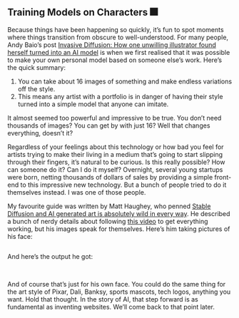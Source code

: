 ## Training Models on Characters 🎆

Because things have been happening so quickly, it’s fun to spot moments where things transition from obscure to well-understood. For many people, Andy Baio’s post [Invasive Diffusion: How one unwilling illustrator found herself turned into an AI model][1] is when we first realised that it was possible to make your own personal model based on someone else’s work. Here’s the quick summary:

1. You can take about 16 images of something and make endless variations off the style.
2. This means any artist with a portfolio is in danger of having their style turned into a simple model that anyone can imitate.

It almost seemed too powerful and impressive to be true. You don’t need thousands of images? You can get by with just 16? Well that changes everything, doesn’t it?

Regardless of your feelings about this technology or how bad you feel for artists trying to make their living in a medium that’s going to start slipping through their fingers, it’s natural to be curious. Is this really possible? How can someone do it? Can I do it myself? Overnight, several young startups were born, netting thousands of dollars of sales by providing a simple front-end to this impressive new technology. But a bunch of people tried to do it themselves instead. I was one of those people.

My favourite guide was written by Matt Haughey, who penned [Stable Diffusion and AI generated art is absolutely wild in every way][2]. He described a bunch of nerdy details about following [this video][3] to get everything working, but his images speak for themselves. Here’s him taking pictures of his face:

![]()

And here’s the output he got:

![]()
![]()
![]()

And of course that’s just for his own face.  You could do the same thing for the art style of Pixar, Dali, Banksy, sports mascots, tech logos, anything you want. Hold that thought. In the story of AI, that step forward is as fundamental as inventing websites. We’ll come back to that point later.









[1]:	[https://waxy.org/2022/11/invasive-diffusion-how-one-unwilling-illustrator-found-herself-turned-into-an-ai-model/]
[2]:	[https://a.wholelottanothing.org/2022/11/02/stable-diffusion-and-ai-generated-art-is-absolutely-wild-in-every-way/comment-page-1/]
[3]:	https://www.youtube.com/watch?v=ravETUa84P8&feature=emb_title

